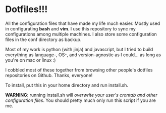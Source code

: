 Dotfiles!!!
===========

All the configuration files that have made my life much easier. Mostly used in configurating **bash** and **vim**. I use this repository to sync my configurations among multiple machines. I also store some configuration files in the conf directory as backup.

Most of my work is python (with jinja) and javascript, but I tried to build everything as language-, OS-, and version-agnostic as I could... as long as you're on mac or linux :)

I cobbled most of these together from browsing other people's dotfiles repositories on Github. Thanks, everyone!

To install, put this in your home directory and run install.sh.

**WARNING**: running install.sh will *overwrite your user's crontab and other configuration files*. You should pretty much only run this script if you are me.
